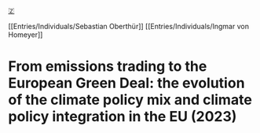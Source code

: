[🇿](zotero://select/library/items/65BIUQZT)

[[Entries/Individuals/Sebastian Oberthür]] [[Entries/Individuals/Ingmar von Homeyer]] 
# From emissions trading to the European Green Deal: the evolution of the climate policy mix and climate policy integration in the EU (2023)

